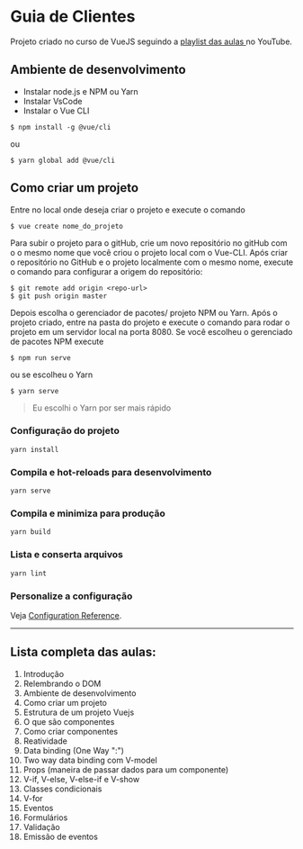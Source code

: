 # Guia de Clientes

Projeto criado no curso de VueJS seguindo a [playlist das aulas ](https://youtube.com/playlist?list=PLJ_KhUnlXUPteacVhunyK5M8SKIadeED0) no YouTube.

## Ambiente de desenvolvimento
- Instalar node.js e NPM ou Yarn
- Instalar VsCode
- Instalar o Vue CLI 

```
$ npm install -g @vue/cli
```
ou
```
$ yarn global add @vue/cli
```
## Como criar um projeto

Entre no local onde deseja criar o projeto e execute o comando
```
$ vue create nome_do_projeto
```
Para subir o projeto para o gitHub, crie um novo repositório no gitHub com o o mesmo nome que você criou o projeto local com o Vue-CLI. Após criar o repositório no GitHub e o projeto localmente com o mesmo nome, execute o comando para configurar a origem do repositório:
```
$ git remote add origin <repo-url>
$ git push origin master
```
Depois escolha o gerenciador de pacotes/ projeto NPM ou Yarn. 
Após o projeto criado, entre na pasta do projeto e execute o comando para rodar o projeto em um servidor local na porta 8080. Se você escolheu o gerenciado de pacotes NPM execute
```
$ npm run serve
```
ou se escolheu o Yarn
```
$ yarn serve
```
>Eu escolhi o Yarn por ser mais rápido

### Configuração do projeto
```
yarn install
```

### Compila e hot-reloads para desenvolvimento
```
yarn serve
```

### Compila e minimiza para produção
```
yarn build
```

### Lista e conserta arquivos
```
yarn lint
```

### Personalize a configuração
Veja [Configuration Reference](https://cli.vuejs.org/config/).


---
## Lista completa das aulas:
1. Introdução
2. Relembrando o DOM
3. Ambiente de desenvolvimento
4. Como criar um projeto
5. Estrutura de um projeto Vuejs
6. O que são componentes
7. Como criar componentes
8. Reatividade
9. Data binding (One Way ":")
10. Two way data binding com V-model
11. Props (maneira de passar dados para um componente)
12. V-if, V-else, V-else-if e V-show
13. Classes condicionais
14. V-for
15. Eventos
16. Formulários
17. Validação
18. Emissão de eventos

